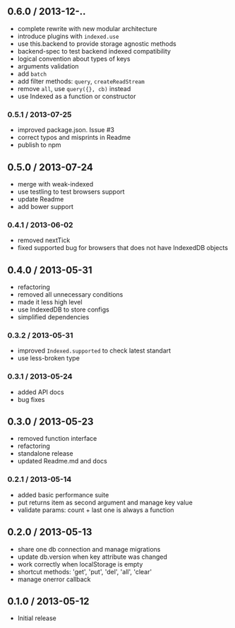 ## 0.6.0 / 2013-12-..

  * complete rewrite with new modular architecture
  * introduce plugins with `indexed.use`
  * use this.backend to provide storage agnostic methods
  * backend-spec to test backend indexed compatibility
  * logical convention about types of keys
  * arguments validation
  * add `batch`
  * add filter methods: `query`, `createReadStream`
  * remove `all`, use `query({}, cb)` instead
  * use Indexed as a function or constructor

### 0.5.1 / 2013-07-25

  * improved package.json. Issue #3
  * correct typos and misprints in Readme
  * publish to npm

## 0.5.0 / 2013-07-24

  * merge with weak-indexed
  * use testling to test browsers support
  * update Readme
  * add bower support

### 0.4.1 / 2013-06-02

  * removed nextTick
  * fixed supported bug for browsers that does not have IndexedDB objects

## 0.4.0 / 2013-05-31

  * refactoring
  * removed all unnecessary conditions
  * made it less high level
  * use IndexedDB to store configs
  * simplified dependencies

### 0.3.2 / 2013-05-31

  * improved `Indexed.supported` to check latest standart
  * use less-broken type

### 0.3.1 / 2013-05-24

  * added API docs
  * bug fixes

## 0.3.0 / 2013-05-23

  * removed function interface
  * refactoring
  * standalone release
  * updated Readme.md and docs

### 0.2.1 / 2013-05-14

  * added basic performance suite
  * put returns item as second argument and manage key value
  * validate params: count + last one is always a function

## 0.2.0 / 2013-05-13

  * share one db connection and manage migrations
  * update db.version when key attribute was changed
  * work correctly when localStorage is empty
  * shortcut methods: 'get', 'put', 'del', 'all', 'clear'
  * manage onerror callback

## 0.1.0 / 2013-05-12

  * Initial release
